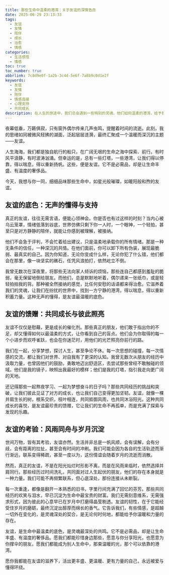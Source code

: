 ```yaml
---
title: 那些生命中温柔的港湾：关于友谊的深情告白
date: 2025-06-29 23:13:33
tags:
  - 友谊
  - 友情
  - 陪伴
  - 成长
  - 治愈
  - 情感
categories:
  - 生活感悟
  - 情感
toc: true
toc_number: true
abbrlink: 7c8d9e0f-1a2b-3c4d-5e6f-7a8b9c0d1e2f
keywords:
  - 友谊
  - 友情
  - 陪伴
  - 情感连接
  - 心理支持
  - 共同成长
description: 在人生的旅途中，我们总会遇到一些特别的灵魂，他们如同温柔的港湾，给予我们无声的懂得、坚定的支持和共同成长的力量。这篇文章，是我对那些生命中珍贵友谊的深情告白，愿我们都能在友情的滋养下，活出更丰盛、更温暖的自己。
---
```


夜幕低垂，万籁俱寂，只有窗外偶尔传来几声虫鸣，提醒着时间的流逝。此刻，我的思绪如同被微风轻拂的湖面，泛起层层涟漪，最终汇聚成一个温暖而深沉的主题——友谊。

人生海海，我们都是独自航行的船只，在广阔无垠的生命之海中探索、前行。有时风平浪静，有时波涛汹涌。但幸运的是，总有一些灯塔，一些港湾，让我们得以停靠，得以喘息，得以重新扬帆。这些，便是友谊。它不是必需品，却是让生命丰盛、有温度的奢侈品。

今天，我想与你一同，细细品味那些生命中，如星光般璀璨，如暖阳般和煦的友谊。

## 友谊的底色：无声的懂得与支持

真正的友谊，往往无需言语，便能心领神会。你是否也有过这样的时刻？当内心被乌云笼罩，情绪低落到谷底，世界仿佛只剩下你一人时，一个眼神，一个轻拍，甚至只是对方静静的陪伴，就能让你感到被理解，被接纳。

他们不会急于评判，不会忙着给出建议，只是温柔地承载你的所有情绪。那是一种无条件的信任，一种深沉的共情。在他们面前，你可以卸下所有伪装，展现最脆弱、最真实的自己。因为你知道，无论你变成什么样，无论你犯了什么错，他们都会在那里，像一块坚实的礁石，任凭风浪拍打，依然屹立不倒。

我曾无数次在深夜里，将那些无法向家人倾诉的烦恼，那些连自己都感到羞耻的脆弱，毫无保留地倒给朋友。而他们，总是默默地听着，偶尔递来一张纸巾，或是轻轻拍拍我的背。那种被全然接纳的感觉，比任何安慰的话语都来得治愈。它滋养着我们的灵魂，让我们在纷扰的世界中，找到一方宁静的港湾，得以喘息，得以重新积蓄力量。这种无声的懂得，是友谊最温暖的底色。

## 友谊的馈赠：共同成长与彼此照亮

友谊不仅仅是慰藉，更是成长的催化剂。那些真正的朋友，他们敢于指出你的不足，却又懂得如何以最温柔的方式，让你看到自己的盲点。他们会为你取得的每一个小进步而欢呼雀跃，也会在你迷茫时，用他们的光芒照亮你前行的路。

我们在一起，分享梦想，探讨人生，甚至争论不休。每一次思想的碰撞，每一次情感的交流，都让我们对世界、对自我有了更深的认知。我曾无数次从朋友的经历中汲取力量，也曾因他们的鼓励，勇敢地迈出舒适区，去尝试那些曾经不敢触碰的领域。他们是我的镜子，映照出我最好的模样；他们是我的灯塔，指引我走向更广阔的天地。

还记得那些一起熬夜学习、一起为梦想奋斗的日子吗？那些共同经历的挑战和突破，让我们彼此见证了对方的成长，也让我们自己变得更加坚韧。友谊，就像一棵并肩生长的树，根系交织，枝叶相连，共同抵御风雨，也共同沐浴阳光。这种共同成长的喜悦，是友谊最珍贵的馈赠，它让我们的生命不再孤单，而是充满了探索与发现的乐趣。

## 友谊的考验：风雨同舟与岁月沉淀

世间万物，皆有其考验，友谊亦然。生活并非总是一帆风顺，会有误解，会有分歧，会有距离的拉扯，甚至会有时间的冲刷。我们可能会因为各自的生活轨迹而渐行渐远，联系变得稀疏，甚至一度以为，这份情谊会随着岁月的流逝而消散。

然而，真正的友谊，不是在阳光灿烂时形影不离，而是在风雨来临时，依然选择并肩同行。那些经历过时间洗礼，共同面对过人生起伏的朋友，他们的存在本身就是一种力量。我们可能不再频繁联系，但心底深处，那份连接从未断裂。

每一次重逢，都像是翻开一本熟悉的旧书，字里行间充满了回忆的芬芳。那些共同经历的欢笑与泪水，早已沉淀为生命中最宝贵的财富。我们无需刻意维系，无需强求形式，因为彼此的心意早已在岁月中打磨得晶莹剔透。友谊的韧性，在于它能经受住岁月的磨砺，最终沉淀出醇厚而绵长的香气。它告诉我们，有些情感，是超越一切外在变化的，是灵魂深处的契合，是无论何时何地，都能给予你温暖和力量的存在。

友谊，是生命中最温柔的底色，是灵魂最深处的共鸣。它不是必需品，却是让生命丰盛、有温度的奢侈品。愿我们都能珍惜身边那些，愿意与你分享阳光，也愿意为你撑伞的朋友。愿我们都能成为别人生命中，那束温暖的光，那个可以依靠的港湾。

愿你我都能在友谊的滋养下，活出更丰盛、更温暖、更有力量的自己，永远被爱与懂得环绕。